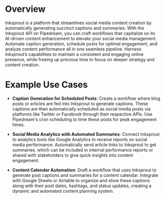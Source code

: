 # Overview

Inksprout is a platform that streamlines social media content creation by automatically generating succinct captions and summaries. With the Inksprout API on Pipedream, you can craft workflows that capitalize on its AI-driven content enhancement to elevate your social media management. Automate caption generation, schedule posts for optimal engagement, and analyze content performance all in one seamless pipeline. Harness Inksprout’s capabilities to maintain a consistent and engaging online presence, while freeing up precious time to focus on deeper strategy and content creation.

# Example Use Cases

- **Caption Generation for Scheduled Posts**: Create a workflow where blog posts or articles are fed into Inksprout to generate captions. These captions are then automatically scheduled as social media posts via platforms like Twitter or Facebook through their respective APIs. Use Pipedream's cron scheduling to time these posts for peak engagement times.

- **Social Media Analytics with Automated Summaries**: Connect Inksprout to analytics tools like Google Analytics to receive reports on social media performance. Automatically send article links to Inksprout to get summaries, which can be included in internal performance reports or shared with stakeholders to give quick insights into content engagement.

- **Content Calendar Automation**: Draft a workflow that uses Inksprout to generate post captions and summaries for a content calendar. Integrate with Google Sheets or Airtable to organize and store these captions along with their post dates, hashtags, and status updates, creating a dynamic and automated content planning system.
